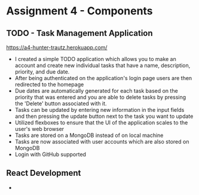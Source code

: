 Assignment 4 - Components
===

## TODO - Task Management Application

https://a4-hunter-trautz.herokuapp.com/

- I created a simple TODO application which allows you to make an account and create new individual tasks that have a name, description, priority, and due date.
- After being authenticated on the application's login page users are then redirected to the homepage
- Due dates are automatically generated for each task based on the priority that was entered and you are able to delete tasks by pressing the 'Delete' button associated with it.
- Tasks can be updated by entering new information in the input fields and then pressing the update button next to the task you want to update
- Utilized flexboxes to ensure that the UI of the application scales to the user's web browser
- Tasks are stored on a MongoDB instead of on local machine
- Tasks are now associated with user accounts which are also stored on MongoDB
- Login with GitHub supported

## React Development
-
